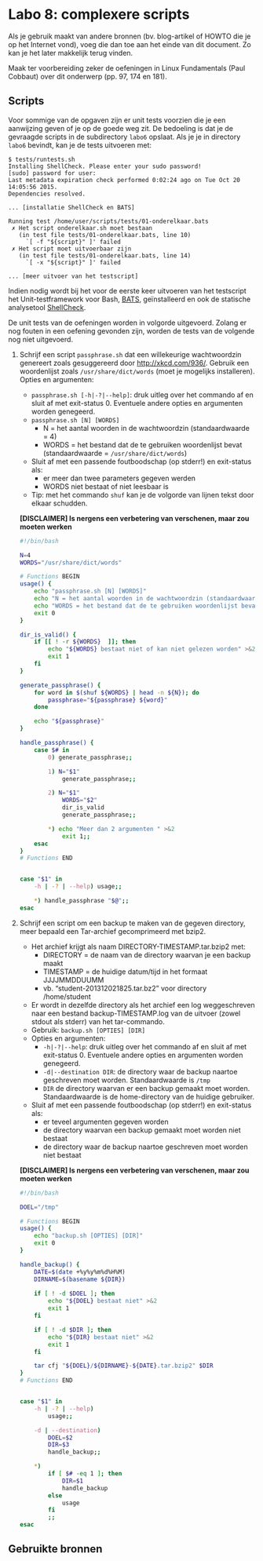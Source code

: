 # Labo 8: complexere scripts

Als je gebruik maakt van andere bronnen (bv. blog-artikel of HOWTO die je op het Internet vond), voeg die dan toe aan het einde van dit document. Zo kan je het later makkelijk terug vinden.

Maak ter voorbereiding zeker de oefeningen in Linux Fundamentals (Paul Cobbaut) over dit onderwerp (pp. 97, 174 en 181).


## Scripts

Voor sommige van de opgaven zijn er unit tests voorzien die je een aanwijzing geven of je op de goede weg zit. De bedoeling is dat je de gevraagde scripts in de subdirectory `labo6` opslaat. Als je je in directory `labo6` bevindt, kan je de tests uitvoeren met:

```console
$ tests/runtests.sh
Installing ShellCheck. Please enter your sudo password!
[sudo] password for user: 
Last metadata expiration check performed 0:02:24 ago on Tue Oct 20 14:05:56 2015.
Dependencies resolved.

... [installatie ShellCheck en BATS]

Running test /home/user/scripts/tests/01-onderelkaar.bats
 ✗ Het script onderelkaar.sh moet bestaan
   (in test file tests/01-onderelkaar.bats, line 10)
     `[ -f "${script}" ]' failed
 ✗ Het script moet uitvoerbaar zijn
   (in test file tests/01-onderelkaar.bats, line 14)
     `[ -x "${script}" ]' failed

... [meer uitvoer van het testscript]
```

Indien nodig wordt bij het voor de eerste keer uitvoeren van het testscript het Unit-testframework voor Bash, [BATS](https://github.com/sstephenson/bats), geïnstalleerd en ook de statische analysetool [ShellCheck](https://www.shellcheck.net/).

De unit tests van de oefeningen worden in volgorde uitgevoerd. Zolang er nog fouten in een oefening gevonden zijn, worden de tests van de volgende nog niet uitgevoerd.

1. Schrijf een script `passphrase.sh` dat een willekeurige wachtwoordzin genereert zoals gesuggereerd door <http://xkcd.com/936/>. Gebruik een woordenlijst zoals `/usr/share/dict/words` (moet je mogelijks installeren). Opties en argumenten:
    - `passphrase.sh [-h|-?|--help]`: druk uitleg over het commando af en sluit af met exit-status 0. Eventuele andere opties en argumenten worden genegeerd.
    - `passphrase.sh [N] [WORDS]`
        - N = het aantal woorden in de wachtwoordzin (standaardwaarde = 4)
        - WORDS = het bestand dat de te gebruiken woordenlijst bevat (standaardwaarde = `/usr/share/dict/words`)
    - Sluit af met een passende foutboodschap (op stderr!) en exit-status als:
        - er meer dan twee parameters gegeven werden
        - WORDS niet bestaat of niet leesbaar is
    - Tip: met het commando `shuf` kan je de volgorde van lijnen tekst door elkaar schudden.

    **[DISCLAIMER] Is nergens een verbetering van verschenen, maar zou moeten werken** 

    ```bash
    #!/bin/bash

    N=4
    WORDS="/usr/share/dict/words"

    # Functions BEGIN
    usage() {
        echo "passphrase.sh [N] [WORDS]"
        echo "N = het aantal woorden in de wachtwoordzin (standaardwaarde = 4)"
        echo "WORDS = het bestand dat de te gebruiken woordenlijst bevat (standaardwaarde = /usr/share/dict/words)"
        exit 0
    }

    dir_is_valid() {
        if [[ ! -r ${WORDS}  ]]; then
            echo "${WORDS} bestaat niet of kan niet gelezen worden" >&2
            exit 1
        fi
    }

    generate_passphrase() {
        for word in $(shuf ${WORDS} | head -n ${N}); do
            passphrase="${passphrase} ${word}"
        done

        echo "${passphrase}"
    }

    handle_passphrase() {
        case $# in
            0) generate_passphrase;;

            1) N="$1"
                generate_passphrase;;

            2) N="$1"
                WORDS="$2"
                dir_is_valid
                generate_passphrase;;

            *) echo "Meer dan 2 argumenten " >&2
                exit 1;;
        esac
    }
    # Functions END


    case "$1" in
        -h | -? | --help) usage;;

        *) handle_passphrase "$@";;
    esac
    ```

2. Schrijf een script om een backup te maken van de gegeven directory, meer bepaald een Tar-archief gecomprimeerd met bzip2.
    - Het archief krijgt als naam DIRECTORY-TIMESTAMP.tar.bzip2 met:
        - DIRECTORY = de naam van de directory waarvan je een backup maakt
        - TIMESTAMP = de huidige datum/tijd in het formaat JJJJMMDDUUMM
        - vb. “student-201312021825.tar.bz2” voor directory /home/student
    - Er wordt in dezelfde directory als het archief een log weggeschreven naar een bestand backup-TIMESTAMP.log van de uitvoer (zowel stdout als stderr) van het tar-commando.
    - Gebruik: `backup.sh [OPTIES] [DIR]`
    - Opties en argumenten:
        - `-h|-?|--help`: druk uitleg over het commando af en sluit af met exit-status 0. Eventuele andere opties en argumenten worden genegeerd.
        - `-d|--destination DIR`: de directory waar de backup naartoe geschreven moet worden. Standaardwaarde is `/tmp`
        - `DIR` de directory waarvan er een backup gemaakt moet worden. Standaardwaarde is de home-directory van de huidige gebruiker.
    - Sluit af met een passende foutboodschap (op stderr!) en exit-status als:
        - er teveel argumenten gegeven worden
        - de directory waarvan een backup gemaakt moet worden niet bestaat
        - de directory waar de backup naartoe geschreven moet worden niet bestaat

    **[DISCLAIMER] Is nergens een verbetering van verschenen, maar zou moeten werken** 

    ```bash
    #!/bin/bash

    DOEL="/tmp"

    # Functions BEGIN
    usage() {
        echo "backup.sh [OPTIES] [DIR]"
        exit 0
    }

    handle_backup() {
        DATE=$(date +%y%y%m%d%H%M)
        DIRNAME=$(basename ${DIR})
        
        if [ ! -d $DOEL ]; then
            echo "${DOEL} bestaat niet" >&2
            exit 1
        fi

        if [ ! -d $DIR ]; then
            echo "${DIR} bestaat niet" >&2
            exit 1
        fi

        tar cfj "${DOEL}/${DIRNAME}-${DATE}.tar.bzip2" $DIR
    }
    # Functions END


    case "$1" in
        -h | -? | --help) 
            usage;;

        -d | --destination)
            DOEL=$2
            DIR=$3
            handle_backup;;

        *)
            if [ $# -eq 1 ]; then
                DIR=$1
                handle_backup
            else
                usage
            fi
            ;;
    esac
    ```

## Gebruikte bronnen
